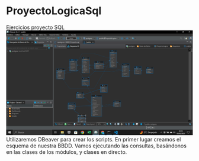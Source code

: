 # ProyectoLogicaSql
Ejercicios proyecto SQL 
![alt text](image.png)
Utilizaremos DBeaver para crear los scripts.
En primer lugar creamos el esquema de nuestra BBDD.
Vamos ejecutando las consultas, basándonos en las clases de los módulos, y clases en directo. 